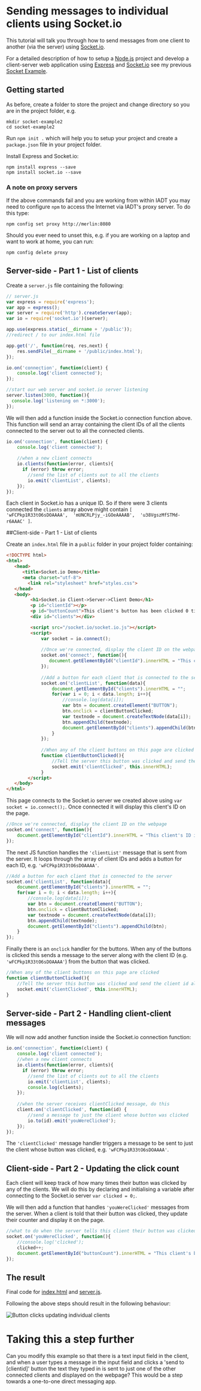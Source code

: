 # Sending messages to individual clients using Socket.io

This tutorial will talk you through how to send messages from one client to another (via the server) using [Socket.io](https://socket.io).

For a detailed description of how to setup a [Node.js](https://nodejs.org/) project and develop a client-server web application using [Express](https://www.expressjs.com) and [Socket.io](https://socket.io) see my previous [Socket Example](https://github.com/aerrity/socket-click-example).



## Getting started

As before, create a folder to store the project and change directory so you are in the project folder, e.g.

	mkdir socket-example2
	cd socket-example2
	
Run `npm init .` which will help you to setup your project and create a `package.json` file in your project folder.

Install Express and Socket.io:

	npm install express --save
	npm install socket.io --save
	

### A note on proxy servers

If the above commands fail and you are working from within IADT you may need to configure `npm` to access the Internet via IADT's proxy server. To do this type:

	npm config set proxy http://merlin:8080
	
Should you ever need to unset this, e.g. if you are working on a laptop and want to work at home, you can run:

	npm config delete proxy

## Server-side - Part 1 - List of clients

Create a `server.js` file containing the following:

```js
// server.js
var express = require('express');  
var app = express();  
var server = require('http').createServer(app); 
var io = require('socket.io')(server); 

app.use(express.static(__dirname + '/public')); 
//redirect / to our index.html file

app.get('/', function(req, res,next) {  
    res.sendFile(__dirname + '/public/index.html');
});

io.on('connection', function(client) {  
	console.log('client connected');
});

//start our web server and socket.io server listening
server.listen(3000, function(){
  console.log('listening on *:3000');
}); 
```

We will then add a function inside the Socket.io connection function above. This function will send an array containing the client IDs of all the clients connected to the server out to all the connected clients. 

```js
io.on('connection', function(client) {
	console.log('client connected');
	
	//when a new client connects
	io.clients(function(error, clients){
	  if (error) throw error;
		//send the list of clients out to all the clients
		io.emit('clientList', clients);
	});
});
```

Each client in Socket.io has a unique ID. So if there were 3 clients connected the `clients` array above might contain `[ 'wFCPkp1R33tO6sDOAAAA',  'mUNCRLPjy_-iGOeAAAAB',  'u38VgszMfSTMd-r6AAAC' ]`.



##Client-side - Part 1 - List of clients

Create an `index.html` file in a `public` folder in your project folder containing:

```html
<!DOCTYPE html>
<html>
   <head>
      <title>Socket.io Demo</title>
      <meta charset="utf-8">
		<link rel="stylesheet" href="styles.css">
   </head>
   <body>
		 <h1>Socket.io Client->Server->Client Demo</h1>
		 <p id="clientId"></p>
		 <p id="buttonCount">This client's button has been clicked 0 times.</p>
		 <div id="clients"></div>

		 <script src="/socket.io/socket.io.js"></script>
		 <script>
			 var socket = io.connect();
			 
			 //Once we're connected, display the client ID on the webpage
			 socket.on('connect', function(){
			  	document.getElementById("clientId").innerHTML = "This client's ID is " + socket.id;
			 });
			 			 
			 //Add a button for each client that is connected to the server
			 socket.on('clientList', function(data){
				 document.getElementById("clients").innerHTML = "";
				 for(var i = 0; i < data.length; i++){
					 //console.log(data[i]);
					 var btn = document.createElement("BUTTON"); 
					 btn.onclick = clientButtonClicked;
					 var textnode = document.createTextNode(data[i]);
					 btn.appendChild(textnode);
					 document.getElementById("clients").appendChild(btn);
				 }
			 });
			 
			 //When any of the client buttons on this page are clicked
			 function clientButtonClicked(){
				 //Tell the server this button was clicked and send the client id along with the message
				 socket.emit('clientClicked', this.innerHTML);
			 }
		</script>
   </body>
</html>
```

This page connects to the Socket.io server we created above using `var socket = io.connect();`. Once connected it will display this client's ID on the page.

```js
//Once we're connected, display the client ID on the webpage
socket.on('connect', function(){
	document.getElementById("clientId").innerHTML = "This client's ID is " + socket.id;
});
```

The next JS function handles the `'clientList'` message that is sent from the server. It loops through the array of client IDs and adds a button for each ID, e.g. `'wFCPkp1R33tO6sDOAAAA'`.

```js
//Add a button for each client that is connected to the server
socket.on('clientList', function(data){
	document.getElementById("clients").innerHTML = "";
	for(var i = 0; i < data.length; i++){
		//console.log(data[i]);
		var btn = document.createElement("BUTTON"); 
		btn.onclick = clientButtonClicked;
		var textnode = document.createTextNode(data[i]);
		btn.appendChild(textnode);
		document.getElementById("clients").appendChild(btn);
	}
});
```

Finally there is an `onclick` handler for the buttons. When any of the buttons is clicked this sends a message to the server along with the client ID (e.g. `'wFCPkp1R33tO6sDOAAAA'`) from the button that was clicked.

```js
//When any of the client buttons on this page are clicked
function clientButtonClicked(){
	//Tell the server this button was clicked and send the client id along with the message
	socket.emit('clientClicked', this.innerHTML);
}
```

## Server-side - Part 2 - Handling client-client messages
We will now add another function inside the Socket.io connection function:

```js
io.on('connection', function(client) {  
	console.log('client connected');
	//when a new client connects
	io.clients(function(error, clients){
	  if (error) throw error;
		//send the list of clients out to all the clients
		io.emit('clientList', clients);
		console.log(clients);
	});
	
	//when the server receives clientClicked message, do this
	client.on('clientClicked', function(id) {
		//send a message to just the client whose button was clicked
		io.to(id).emit('youWereClicked');
	});
});
```

The `'clientClicked'` message handler triggers a message to be sent to just the client whose button was clicked, e.g. `'wFCPkp1R33tO6sDOAAAA'`.

## Client-side - Part 2 - Updating the click count

Each client will keep track of how many times their button was clicked by any of the clients. We will do this by declaring and initialising a variable after connecting to the Socket.io server `var clicked = 0;`.

We will then add a function that handles `'youWereClicked'` messages from the server. When a client is told that their button was clicked, they update their counter and display it on the page.

```js
//what to do when the server tells this client their button was clicked by any of the clients
socket.on('youWereClicked', function(){
	//console.log('clicked');
	clicked++;
	document.getElementById("buttonCount").innerHTML = "This client's button has been clicked " + clicked + ' times.';
});
```

## The result

Final code for [index.html](https://github.com/aerrity/socket-click-example2/blob/master/index.html) and [server.js](https://github.com/aerrity/socket-click-example2/blob/master/server.js).

Following the above steps should result in the following behaviour:

![Button clicks updating individual clients](clicks.gif)



# Taking this a step further

Can you modify this example so that there is a text input field in the client, and when a user types a message in the input field and clicks a 'send to [clientid]' button the text they typed in is sent to just one of the other connected clients and displayed on the webpage? This would be a step towards a one-to-one direct messaging app.
